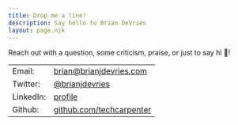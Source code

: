 ```yaml
---
title: Drop me a line!
description: Say hello to Brian DeVries
layout: page.njk
---
```


Reach out with a question, some criticism, praise, or just to say hi 👋!

|  |  |
| :-- | :-- |
| Email: | [brian@brianjdevries.com](mailto:brian@brianjdevries.com?subject=Hey%20Brian!%20👋) |
| Twitter: | [@brianjdevries](https://twitter.com/brianjdevries) |
| LinkedIn: | [profile](https://www.linkedin.com/in/brian-devries/) |
| Github: | [github.com/techcarpenter](https://github.com/techcarpenter) |
